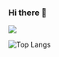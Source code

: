 ### Hi there 👋

<!--
**dlfpire/dlfpire** is a ✨ _special_ ✨ repository because its `README.md` (this file) appears on your GitHub profile.

Here are some ideas to get you started:

- 🔭 I’m currently working on ...
- 🌱 I’m currently learning ...
- 👯 I’m looking to collaborate on ...
- 🤔 I’m looking for help with ...
- 💬 Ask me about ...
- 📫 How to reach me: ...
- 😄 Pronouns: ...
- ⚡ Fun fact: ...
-->
<img src="https://capsule-render.vercel.app/api?type=Venom&color=auto&height=300&section=header&text=I am IRE&fontSize=90" />

![Top Langs](https://github-readme-stats.vercel.app/api/top-langs/?username=dlfpire)

